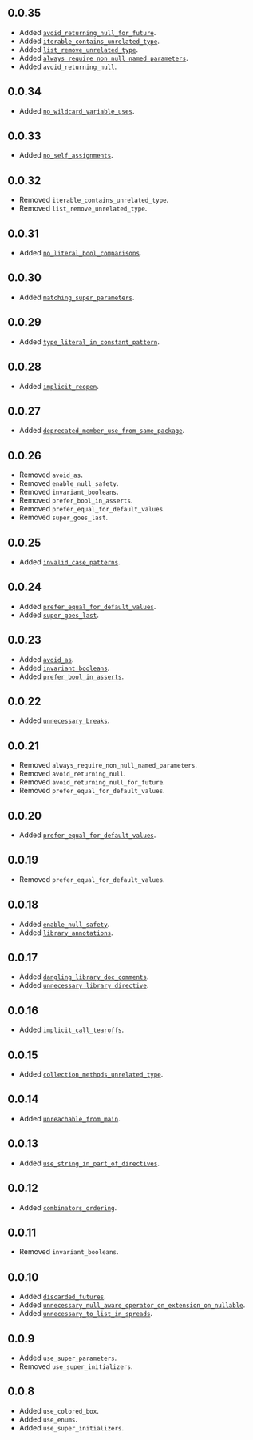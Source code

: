 ## 0.0.35
- Added [`avoid_returning_null_for_future`](https://dart-lang.github.io/linter/lints/avoid_returning_null_for_future.html).
- Added [`iterable_contains_unrelated_type`](https://dart-lang.github.io/linter/lints/iterable_contains_unrelated_type.html).
- Added [`list_remove_unrelated_type`](https://dart-lang.github.io/linter/lints/list_remove_unrelated_type.html).
- Added [`always_require_non_null_named_parameters`](https://dart-lang.github.io/linter/lints/always_require_non_null_named_parameters.html).
- Added [`avoid_returning_null`](https://dart-lang.github.io/linter/lints/avoid_returning_null.html).


## 0.0.34
- Added [`no_wildcard_variable_uses`](https://dart-lang.github.io/linter/lints/no_wildcard_variable_uses.html).


## 0.0.33
- Added [`no_self_assignments`](https://dart-lang.github.io/linter/lints/no_self_assignments.html).


## 0.0.32

- Removed `iterable_contains_unrelated_type`.
- Removed `list_remove_unrelated_type`.

## 0.0.31
- Added [`no_literal_bool_comparisons`](https://dart-lang.github.io/linter/lints/no_literal_bool_comparisons.html).


## 0.0.30
- Added [`matching_super_parameters`](https://dart-lang.github.io/linter/lints/matching_super_parameters.html).


## 0.0.29
- Added [`type_literal_in_constant_pattern`](https://dart-lang.github.io/linter/lints/type_literal_in_constant_pattern.html).


## 0.0.28
- Added [`implicit_reopen`](https://dart-lang.github.io/linter/lints/implicit_reopen.html).


## 0.0.27
- Added [`deprecated_member_use_from_same_package`](https://dart-lang.github.io/linter/lints/deprecated_member_use_from_same_package.html).


## 0.0.26

- Removed `avoid_as`.
- Removed `enable_null_safety`.
- Removed `invariant_booleans`.
- Removed `prefer_bool_in_asserts`.
- Removed `prefer_equal_for_default_values`.
- Removed `super_goes_last`.

## 0.0.25
- Added [`invalid_case_patterns`](https://dart-lang.github.io/linter/lints/invalid_case_patterns.html).


## 0.0.24
- Added [`prefer_equal_for_default_values`](https://dart-lang.github.io/linter/lints/prefer_equal_for_default_values.html).
- Added [`super_goes_last`](https://dart-lang.github.io/linter/lints/super_goes_last.html).


## 0.0.23
- Added [`avoid_as`](https://dart-lang.github.io/linter/lints/avoid_as.html).
- Added [`invariant_booleans`](https://dart-lang.github.io/linter/lints/invariant_booleans.html).
- Added [`prefer_bool_in_asserts`](https://dart-lang.github.io/linter/lints/prefer_bool_in_asserts.html).


## 0.0.22
- Added [`unnecessary_breaks`](https://dart-lang.github.io/linter/lints/unnecessary_breaks.html).


## 0.0.21

- Removed `always_require_non_null_named_parameters`.
- Removed `avoid_returning_null`.
- Removed `avoid_returning_null_for_future`.
- Removed `prefer_equal_for_default_values`.

## 0.0.20
- Added [`prefer_equal_for_default_values`](https://dart-lang.github.io/linter/lints/prefer_equal_for_default_values.html).


## 0.0.19

- Removed `prefer_equal_for_default_values`.

## 0.0.18
- Added [`enable_null_safety`](https://dart-lang.github.io/linter/lints/enable_null_safety.html).
- Added [`library_annotations`](https://dart-lang.github.io/linter/lints/library_annotations.html).


## 0.0.17
- Added [`dangling_library_doc_comments`](https://dart-lang.github.io/linter/lints/dangling_library_doc_comments.html).
- Added [`unnecessary_library_directive`](https://dart-lang.github.io/linter/lints/unnecessary_library_directive.html).


## 0.0.16
- Added [`implicit_call_tearoffs`](https://dart-lang.github.io/linter/lints/implicit_call_tearoffs.html).


## 0.0.15
- Added [`collection_methods_unrelated_type`](https://dart-lang.github.io/linter/lints/collection_methods_unrelated_type.html).


## 0.0.14
- Added [`unreachable_from_main`](https://dart-lang.github.io/linter/lints/unreachable_from_main.html).


## 0.0.13
- Added [`use_string_in_part_of_directives`](https://dart-lang.github.io/linter/lints/use_string_in_part_of_directives.html).


## 0.0.12
- Added [`combinators_ordering`](https://dart-lang.github.io/linter/lints/combinators_ordering.html).


## 0.0.11

- Removed `invariant_booleans`.

## 0.0.10
- Added [`discarded_futures`](https://dart-lang.github.io/linter/lints/discarded_futures.html).
- Added [`unnecessary_null_aware_operator_on_extension_on_nullable`](https://dart-lang.github.io/linter/lints/unnecessary_null_aware_operator_on_extension_on_nullable.html).
- Added [`unnecessary_to_list_in_spreads`](https://dart-lang.github.io/linter/lints/unnecessary_to_list_in_spreads.html).


## 0.0.9
- Added `use_super_parameters`.
- Removed `use_super_initializers`.

## 0.0.8
- Added `use_colored_box`.
- Added `use_enums`.
- Added `use_super_initializers`.
  
  
  
  
  
  
  
  
  
  
  
  
  
  
  
  
  
  
  
  
  
  
  
  
  
  